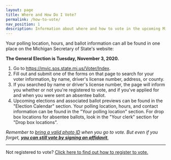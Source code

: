 ```yaml
---
layout: page
title: Where and How Do I Vote?
permalink: /how-to-vote/
nav_position: 1
description: Information about where and how to vote in the upcoming Michigan election.
---
```


Your polling location, hours, and ballot information can all be found in one place on the Michigan Secretary of State's website:

**The General Election is Tuesday, November 3, 2020.**

1. Go to <https://mvic.sos.state.mi.us/Voter/Index>.
2. Fill out and submit one of the forms on that page to search for your voter information, by name, driver's license number, address, or county.
3. If you searched by name or driver's license number, the page will inform you whether or not you're registered to vote, and if you've applied for and when you were sent an absentee ballot.
4. Upcoming elections and associated ballot previews can be found in the "Election Calendar" section. Your polling location, hours, and contact information can be found in the "Your polling location" section. For drop box locations for absentee ballots, look in the "Your clerk" section for "Drop box locations".

*Remember to [bring a valid photo ID](https://www.michigan.gov/sos/0,4670,7-127-1633_8716-178123--,00.html) when you go to vote. But even if you forget, [**you can still vote by signing an affidavit**.](https://www.michigan.gov/sos/0,4670,7-127-1633_8716-178123--,00.html)*

---

Not registered to vote? [Click here to find out how to register to vote.](/register-to-vote/)
